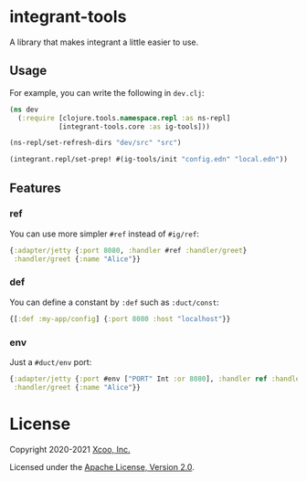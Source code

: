 # integrant-tools

A library that makes integrant a little easier to use.

## Usage

For example, you can write the following in `dev.clj`:

```clojure
(ns dev
  (:require [clojure.tools.namespace.repl :as ns-repl]
            [integrant-tools.core :as ig-tools]))

(ns-repl/set-refresh-dirs "dev/src" "src")

(integrant.repl/set-prep! #(ig-tools/init "config.edn" "local.edn"))
```

## Features

### ref

You can use more simpler `#ref` instead of `#ig/ref`:

```clojure
{:adapter/jetty {:port 8080, :handler #ref :handler/greet}
 :handler/greet {:name "Alice"}}
```

### def

You can define a constant by `:def` such as `:duct/const`:

```clojure
{[:def :my-app/config] {:port 8080 :host "localhost"}}
```

### env

Just a `#duct/env` port:

```clojure
{:adapter/jetty {:port #env ["PORT" Int :or 8080], :handler ref :handler/greet}
 :handler/greet {:name "Alice"}}
```

# License

Copyright 2020-2021 [Xcoo, Inc.][xcoo]

Licensed under the [Apache License, Version 2.0][apache-license-2.0].

[xcoo]: https://xcoo.com
[apache-license-2.0]: http://www.apache.org/licenses/LICENSE-2.0.html
